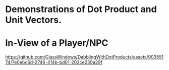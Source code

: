 # Demonstrations of Dot Product and Unit Vectors.

# In-View of a Player/NPC


https://github.com/GIassWindows/DabblingWithDotProducts/assets/90355174/7e0ebc6d-2746-414b-bd01-202ce230a29f


